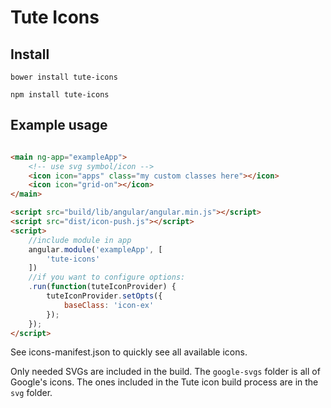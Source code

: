 # Tute Icons

## Install

```
bower install tute-icons
```

```
npm install tute-icons
```


## Example usage

```html

<main ng-app="exampleApp">
	<!-- use svg symbol/icon -->
	<icon icon="apps" class="my custom classes here"></icon>
	<icon icon="grid-on"></icon>
</main>

<script src="build/lib/angular/angular.min.js"></script>
<script src="dist/icon-push.js"></script>
<script>
	//include module in app
	angular.module('exampleApp', [
		'tute-icons'
	])
	//if you want to configure options:
	.run(function(tuteIconProvider) {
		tuteIconProvider.setOpts({
			baseClass: 'icon-ex'
		});
	});
</script>
```

See icons-manifest.json to quickly see all available icons.

Only needed SVGs are included in the build. The `google-svgs` folder is all of Google's icons. The ones included in the Tute icon build process are in the `svg` folder.
